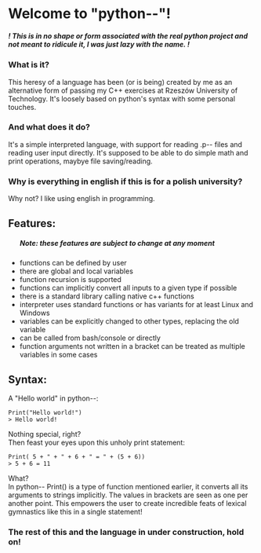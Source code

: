 <h1>Welcome to "python--"!</h1>
<h5>! This is in no shape or form associated with the real python project and not meant to ridicule it, I was just lazy with the name. !</h5>
<h3>What is it?</h3>
This heresy of a language has been (or is being) created by me as an alternative form of passing my C++ exercises at Rzeszów University of Technology. It's loosely based on python's syntax with some personal touches.
<h3>And what does it do?</h3>
It's a simple interpreted language, with support for reading .p-- files and reading user input directly. It's supposed to be able to do simple math and print operations, maybye file saving/reading.
<h3>Why is everything in english if this is for a polish university?</h3>
Why not? I like using english in programming.
<h2>Features:</h2>
<ul>
<h5>Note: these features are subject to change at any moment</h5>
<li>functions can be defined by user</li>
<li>there are global and local variables</li>
<li>function recursion is supported</li>
<li>functions can implicitly convert all inputs to a given type if possible</li>
<li>there is a standard library calling native c++ functions</li>
<li>interpreter uses standard functions or has variants for at least Linux and Windows</li>
<li>variables can be explicitly changed to other types, replacing the old variable</li>
<li>can be called from bash/console or directly</li>
<li>function arguments not written in a bracket can be treated as multiple variables in some cases</li>
</ul>
<h2>Syntax:</h2>
A "Hello world" in python--:

~~~
Print("Hello world!")
> Hello world!
~~~
Nothing special, right? </br>
Then feast your eyes upon this unholy print statement:

~~~
Print( 5 + " + " + 6 + " = " + (5 + 6))
> 5 + 6 = 11
~~~
What? </br>
In python-- Print() is a type of function mentioned earlier, it converts all its arguments to strings implicitly. The values in brackets are seen as one per another point. This empowers the user to create incredible feats of lexical gymnastics like this in a single statement!

<h3>The rest of this and the language in under construction, hold on!</h3>
